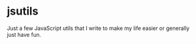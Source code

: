 # jsutils
Just a few JavaScript utils that I write to make my life easier or generally
just have fun.

